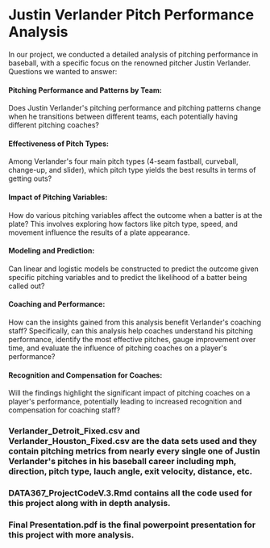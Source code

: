 # Justin Verlander Pitch Performance Analysis

In our project, we conducted a detailed analysis of pitching performance in baseball, with a specific focus on the renowned pitcher Justin Verlander. 
Questions we wanted to answer:

#### Pitching Performance and Patterns by Team: 
Does Justin Verlander's pitching performance and pitching patterns change when he transitions between different teams, each potentially having different pitching coaches?

#### Effectiveness of Pitch Types: 
Among Verlander's four main pitch types (4-seam fastball, curveball, change-up, and slider), which pitch type yields the best results in terms of getting outs?

#### Impact of Pitching Variables: 
How do various pitching variables affect the outcome when a batter is at the plate? This involves exploring how factors like pitch type, speed, and movement influence the results of a plate appearance.

#### Modeling and Prediction: 
Can linear and logistic models be constructed to predict the outcome given specific pitching variables and to predict the likelihood of a batter being called out?

#### Coaching and Performance: 
How can the insights gained from this analysis benefit Verlander's coaching staff? Specifically, can this analysis help coaches understand his pitching performance, identify the most effective pitches, gauge improvement over time, and evaluate the influence of pitching coaches on a player's performance?

#### Recognition and Compensation for Coaches: 
Will the findings highlight the significant impact of pitching coaches on a player's performance, potentially leading to increased recognition and compensation for coaching staff?

### Verlander_Detroit_Fixed.csv and Verlander_Houston_Fixed.csv are the data sets used and they contain pitching metrics from nearly every single one of Justin Verlander's pitches in his baseball career including mph, direction, pitch type, lauch angle, exit velocity, distance, etc.
### DATA367_ProjectCodeV.3.Rmd contains all the code used for this project along with in depth analysis.
### Final Presentation.pdf is the final powerpoint presentation for this project with more analysis.
